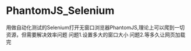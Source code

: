 # PhantomJS_Selenium
用做自动化测试的Selenium打开无窗口浏览器PhantomJS,理论上可以爬到一切资源，但需要解决效率问题
问题1.设置多大的窗口大小
问题2.等多久让网页加载完
